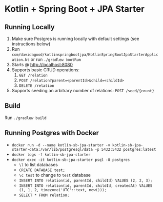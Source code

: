 # Kotlin + Spring Boot + JPA Starter

## Running Locally
1. Make sure Postgres is running locally with default settings (see instructions below)
1. Run `com/davidagood/kotlinspringbootjpa/KotlinSpringBootJpaStarterApplication.kt` or run `./gradlew bootRun`
1. Starts @ [http://localhost:8080](http://localhost:8080)
1. Supports basic CRUD operations:
    1. `GET /relation`
    1. `POST /relation?parent=<parentId>&child=<childId>`
    1. `DELETE /relation`
1. Supports seeding an arbitrary number of relations:
    `POST /seed/{count}`
    
## Build
Run `./gradlew build`

## Running Postgres with Docker

- `docker run -d --name kotlin-sb-jpa-starter -v kotlin-sb-jpa-starter-data:/var/lib/postgresql/data -p 5432:5432 postgres:latest`
- `docker logs -f kotlin-sb-jpa-starter`
- `docker exec -it kotlin-sb-jpa-starter psql -U postgres`
    - `\l` to list databases
    - `CREATE DATABASE test;`
    - `\c test` to change to `test` database
    - `INSERT INTO relation(id, parentId, childId) VALUES (2, 2, 3);`
    - `INSERT INTO relation(id, parentId, childId, createdAt) VALUES (1, 1, 2, timezone('UTC'::text, now()));`
    - `SELECT * FROM relation;`
